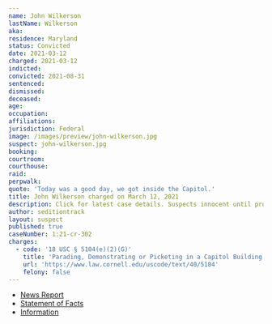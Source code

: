 ```yaml
---
name: John Wilkerson
lastName: Wilkerson
aka:
residence: Maryland
status: Convicted
date: 2021-03-12
charged: 2021-03-12
indicted:
convicted: 2021-08-31
sentenced:
dismissed:
deceased:
age:
occupation:
affiliations:
jurisdiction: Federal
image: /images/preview/john-wilkerson.jpg
suspect: john-wilkerson.jpg
booking:
courtroom:
courthouse:
raid:
perpwalk:
quote: 'Today was a good day, we got inside the Capitol.'
title: John Wilkerson charged on March 12, 2021
description: Click for latest case details. Suspects innocent until proven guilty.
author: seditiontrack
layout: suspect
published: true
caseNumber: 1:21-cr-302
charges:
  - code: '18 USC § 5104(e)(2)(G)'
    title: 'Parading, Demonstrating or Picketing in a Capitol Building'
    url: 'https://www.law.cornell.edu/uscode/text/40/5104'
    felony: false
---
```

- [News Report](https://www.thechesapeaketoday.com/2021/04/18/capitol-riot-john-wilkerson-iv-charged-with-being-part-of-capitol-mob/)
- [Statement of Facts](https://www.justice.gov/usao-dc/case-multi-defendant/file/1385566/download)
- [Information](https://www.justice.gov/usao-dc/case-multi-defendant/file/1387501/download)
